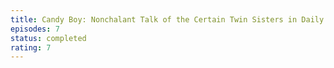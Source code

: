 ```yaml
---
title: Candy Boy: Nonchalant Talk of the Certain Twin Sisters in Daily Life
episodes: 7
status: completed
rating: 7
---
```

